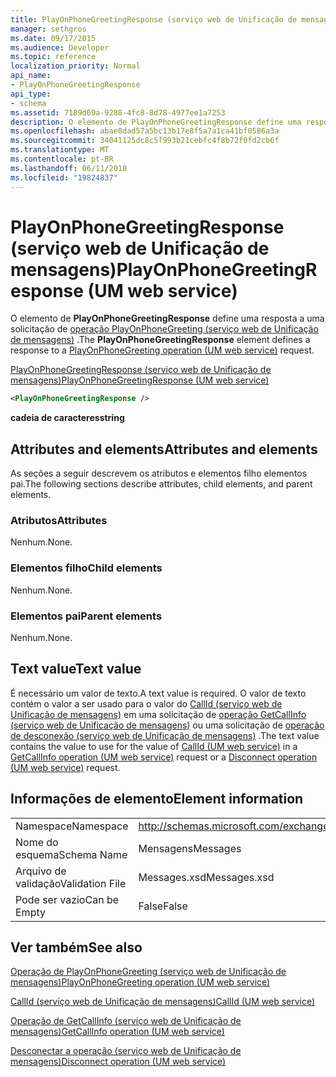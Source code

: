 ```yaml
---
title: PlayOnPhoneGreetingResponse (serviço web de Unificação de mensagens)
manager: sethgros
ms.date: 09/17/2015
ms.audience: Developer
ms.topic: reference
localization_priority: Normal
api_name:
- PlayOnPhoneGreetingResponse
api_type:
- schema
ms.assetid: 7189d69a-9288-4fc8-8d78-4977ee1a7253
description: O elemento de PlayOnPhoneGreetingResponse define uma resposta a uma solicitação do PlayOnPhoneGreeting operação (serviço web de Unificação de mensagens).
ms.openlocfilehash: abae8dad57a5bc13b17e8f5a7a1ca41bf0586a3a
ms.sourcegitcommit: 34041125dc8c5f993b21cebfc4f8b72f0fd2cb6f
ms.translationtype: MT
ms.contentlocale: pt-BR
ms.lasthandoff: 06/11/2018
ms.locfileid: "19824837"
---
```

# <a name="playonphonegreetingresponse-um-web-service"></a><span data-ttu-id="4ae33-103">PlayOnPhoneGreetingResponse (serviço web de Unificação de mensagens)</span><span class="sxs-lookup"><span data-stu-id="4ae33-103">PlayOnPhoneGreetingResponse (UM web service)</span></span>

<span data-ttu-id="4ae33-104">O elemento de **PlayOnPhoneGreetingResponse** define uma resposta a uma solicitação de [operação PlayOnPhoneGreeting (serviço web de Unificação de mensagens)](playonphonegreeting-operation-um-web-service.md) .</span><span class="sxs-lookup"><span data-stu-id="4ae33-104">The **PlayOnPhoneGreetingResponse** element defines a response to a [PlayOnPhoneGreeting operation (UM web service)](playonphonegreeting-operation-um-web-service.md) request.</span></span> 
  
[<span data-ttu-id="4ae33-105">PlayOnPhoneGreetingResponse (serviço web de Unificação de mensagens)</span><span class="sxs-lookup"><span data-stu-id="4ae33-105">PlayOnPhoneGreetingResponse (UM web service)</span></span>](playonphonegreetingresponse-um-web-service.md)
  
```xml
<PlayOnPhoneGreetingResponse />
```

 <span data-ttu-id="4ae33-106">**cadeia de caracteres**</span><span class="sxs-lookup"><span data-stu-id="4ae33-106">**string**</span></span>
## <a name="attributes-and-elements"></a><span data-ttu-id="4ae33-107">Attributes and elements</span><span class="sxs-lookup"><span data-stu-id="4ae33-107">Attributes and elements</span></span>

<span data-ttu-id="4ae33-108">As seções a seguir descrevem os atributos e elementos filho elementos pai.</span><span class="sxs-lookup"><span data-stu-id="4ae33-108">The following sections describe attributes, child elements, and parent elements.</span></span>
  
### <a name="attributes"></a><span data-ttu-id="4ae33-109">Atributos</span><span class="sxs-lookup"><span data-stu-id="4ae33-109">Attributes</span></span>

<span data-ttu-id="4ae33-110">Nenhum.</span><span class="sxs-lookup"><span data-stu-id="4ae33-110">None.</span></span>
  
### <a name="child-elements"></a><span data-ttu-id="4ae33-111">Elementos filho</span><span class="sxs-lookup"><span data-stu-id="4ae33-111">Child elements</span></span>

<span data-ttu-id="4ae33-112">Nenhum.</span><span class="sxs-lookup"><span data-stu-id="4ae33-112">None.</span></span>
  
### <a name="parent-elements"></a><span data-ttu-id="4ae33-113">Elementos pai</span><span class="sxs-lookup"><span data-stu-id="4ae33-113">Parent elements</span></span>

<span data-ttu-id="4ae33-114">Nenhum.</span><span class="sxs-lookup"><span data-stu-id="4ae33-114">None.</span></span>
  
## <a name="text-value"></a><span data-ttu-id="4ae33-115">Text value</span><span class="sxs-lookup"><span data-stu-id="4ae33-115">Text value</span></span>

<span data-ttu-id="4ae33-116">É necessário um valor de texto.</span><span class="sxs-lookup"><span data-stu-id="4ae33-116">A text value is required.</span></span> <span data-ttu-id="4ae33-117">O valor de texto contém o valor a ser usado para o valor do [CallId (serviço web de Unificação de mensagens)](callid-um-web-service.md) em uma solicitação de [operação GetCallInfo (serviço web de Unificação de mensagens)](getcallinfo-operation-um-web-service.md) ou uma solicitação de [operação de desconexão (serviço web de Unificação de mensagens)](disconnect-operation-um-web-service.md) .</span><span class="sxs-lookup"><span data-stu-id="4ae33-117">The text value contains the value to use for the value of [CallId (UM web service)](callid-um-web-service.md) in a [GetCallInfo operation (UM web service)](getcallinfo-operation-um-web-service.md) request or a [Disconnect operation (UM web service)](disconnect-operation-um-web-service.md) request.</span></span> 
  
## <a name="element-information"></a><span data-ttu-id="4ae33-118">Informações de elemento</span><span class="sxs-lookup"><span data-stu-id="4ae33-118">Element information</span></span>

|||
|:-----|:-----|
|<span data-ttu-id="4ae33-119">Namespace</span><span class="sxs-lookup"><span data-stu-id="4ae33-119">Namespace</span></span>  <br/> |http://schemas.microsoft.com/exchange/services/2006/messages  <br/> |
|<span data-ttu-id="4ae33-120">Nome do esquema</span><span class="sxs-lookup"><span data-stu-id="4ae33-120">Schema Name</span></span>  <br/> |<span data-ttu-id="4ae33-121">Mensagens</span><span class="sxs-lookup"><span data-stu-id="4ae33-121">Messages</span></span>  <br/> |
|<span data-ttu-id="4ae33-122">Arquivo de validação</span><span class="sxs-lookup"><span data-stu-id="4ae33-122">Validation File</span></span>  <br/> |<span data-ttu-id="4ae33-123">Messages.xsd</span><span class="sxs-lookup"><span data-stu-id="4ae33-123">Messages.xsd</span></span>  <br/> |
|<span data-ttu-id="4ae33-124">Pode ser vazio</span><span class="sxs-lookup"><span data-stu-id="4ae33-124">Can be Empty</span></span>  <br/> |<span data-ttu-id="4ae33-125">False</span><span class="sxs-lookup"><span data-stu-id="4ae33-125">False</span></span>  <br/> |
   
## <a name="see-also"></a><span data-ttu-id="4ae33-126">Ver também</span><span class="sxs-lookup"><span data-stu-id="4ae33-126">See also</span></span>



[<span data-ttu-id="4ae33-127">Operação de PlayOnPhoneGreeting (serviço web de Unificação de mensagens)</span><span class="sxs-lookup"><span data-stu-id="4ae33-127">PlayOnPhoneGreeting operation (UM web service)</span></span>](playonphonegreeting-operation-um-web-service.md)
  
[<span data-ttu-id="4ae33-128">CallId (serviço web de Unificação de mensagens)</span><span class="sxs-lookup"><span data-stu-id="4ae33-128">CallId (UM web service)</span></span>](callid-um-web-service.md)
  
[<span data-ttu-id="4ae33-129">Operação de GetCallInfo (serviço web de Unificação de mensagens)</span><span class="sxs-lookup"><span data-stu-id="4ae33-129">GetCallInfo operation (UM web service)</span></span>](getcallinfo-operation-um-web-service.md)
  
[<span data-ttu-id="4ae33-130">Desconectar a operação (serviço web de Unificação de mensagens)</span><span class="sxs-lookup"><span data-stu-id="4ae33-130">Disconnect operation (UM web service)</span></span>](disconnect-operation-um-web-service.md)

